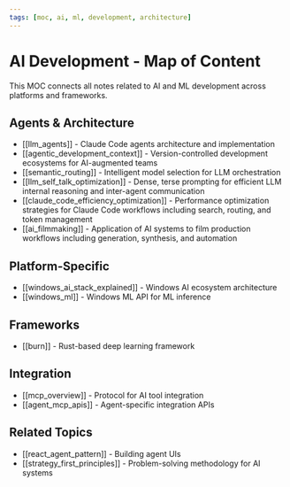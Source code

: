 ```yaml
---
tags: [moc, ai, ml, development, architecture]
---
```

# AI Development - Map of Content

This MOC connects all notes related to AI and ML development across platforms and frameworks.

## Agents & Architecture

- [[llm_agents]] - Claude Code agents architecture and implementation
- [[agentic_development_context]] - Version-controlled development ecosystems for AI-augmented teams
- [[semantic_routing]] - Intelligent model selection for LLM orchestration
- [[llm_self_talk_optimization]] - Dense, terse prompting for efficient LLM internal reasoning and inter-agent communication
- [[claude_code_efficiency_optimization]] - Performance optimization strategies for Claude Code workflows including search, routing, and token management
- [[ai_filmmaking]] - Application of AI systems to film production workflows including generation, synthesis, and automation

## Platform-Specific

- [[windows_ai_stack_explained]] - Windows AI ecosystem architecture
- [[windows_ml]] - Windows ML API for ML inference

## Frameworks

- [[burn]] - Rust-based deep learning framework

## Integration

- [[mcp_overview]] - Protocol for AI tool integration
- [[agent_mcp_apis]] - Agent-specific integration APIs

## Related Topics

- [[react_agent_pattern]] - Building agent UIs
- [[strategy_first_principles]] - Problem-solving methodology for AI systems

